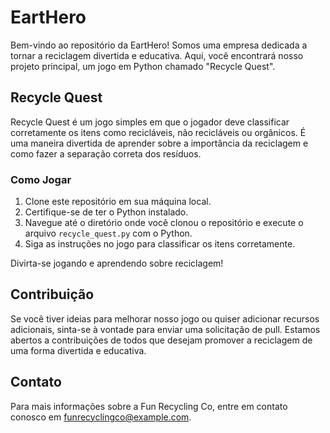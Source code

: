 # EartHero

Bem-vindo ao repositório da <span color="#974C19">EartHero</span>! Somos uma empresa dedicada a tornar a reciclagem divertida e educativa. Aqui, você encontrará nosso projeto principal, um jogo em Python chamado "Recycle Quest".

## Recycle Quest

Recycle Quest é um jogo simples em que o jogador deve classificar corretamente os itens como recicláveis, não recicláveis ou orgânicos. É uma maneira divertida de aprender sobre a importância da reciclagem e como fazer a separação correta dos resíduos.

### Como Jogar

1. Clone este repositório em sua máquina local.
2. Certifique-se de ter o Python instalado.
3. Navegue até o diretório onde você clonou o repositório e execute o arquivo `recycle_quest.py` com o Python.
4. Siga as instruções no jogo para classificar os itens corretamente.

Divirta-se jogando e aprendendo sobre reciclagem!

## Contribuição

Se você tiver ideias para melhorar nosso jogo ou quiser adicionar recursos adicionais, sinta-se à vontade para enviar uma solicitação de pull. Estamos abertos a contribuições de todos que desejam promover a reciclagem de uma forma divertida e educativa.

## Contato

Para mais informações sobre a Fun Recycling Co, entre em contato conosco em funrecyclingco@example.com.
